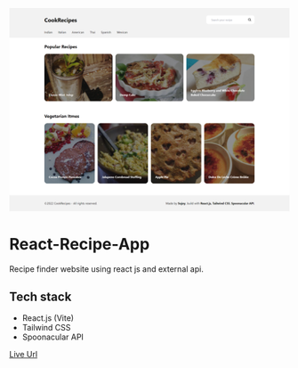 ![Preview UI](/public/Preview.png)

# React-Recipe-App

Recipe finder website using react js and external api.

## Tech stack
- React.js (Vite)
- Tailwind CSS
- Spoonacular API

[Live Url](https://recipe-finder-by-spoonacular-api.netlify.app)


